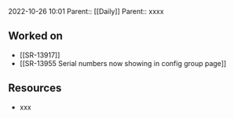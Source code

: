 2022-10-26 10:01
Parent:: [[Daily]] 
Parent:: xxxx

## Worked on

- [[SR-13917]]
- [[SR-13955 Serial numbers now showing in config group page]]

## Resources

- xxx




